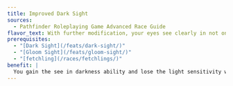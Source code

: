 ```yaml
---
title: Improved Dark Sight
sources:
  - Pathfinder Roleplaying Game Advanced Race Guide
flavor_text: With further modification, your eyes see clearly in not only normal darkness, but in magical darkness as well.
prerequisites:
  - "[Dark Sight](/feats/dark-sight/)"
  - "[Gloom Sight](/feats/gloom-sight/)"
  - "[fetchling](/races/fetchlings/)"
benefit: |
  You gain the see in darkness ability and lose the light sensitivity weakness, but gain the light blindness weakness.
---
```


